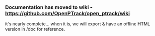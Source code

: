 ### Documentation has moved to wiki - https://github.com/OpenPTrack/open_ptrack/wiki

it's nearly complete... when it is, we will export & have an offline HTML version in /doc for reference. 
